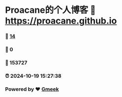 # Proacane的个人博客 :link: https://proacane.github.io 
### :page_facing_up: [14](https://proacane.github.io/tag.html) 
### :speech_balloon: 0 
### :hibiscus: 153727 
### :alarm_clock: 2024-10-19 15:27:38 
### Powered by :heart: [Gmeek](https://github.com/Meekdai/Gmeek)
